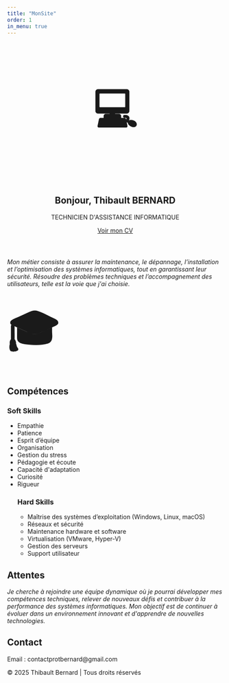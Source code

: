 ```yaml
---
title: "MonSite"
order: 1
in_menu: true
---
```

<!-- Section d'accueil -->
<header>
    <div class="container">
      <h1><p style="font-size:100px">&#128187;</p>
      <h2>Bonjour, Thibault BERNARD</h2>
      <p>TECHNICIEN D'ASSISTANCE INFORMATIQUE</p>
      <a href="#cv" class="button">Voir mon CV</a>
    </div>
</header>
 
  <!-- À propos de moi -->
  <section id="about">
    <div class="container">
      <p><em>Mon métier consiste à assurer la maintenance, le dépannage, l’installation et l’optimisation des systèmes informatiques, tout en garantissant leur sécurité. Résoudre des problèmes techniques et l’accompagnement des utilisateurs, telle est la voie que j'ai choisie.</em></section>

  <section>
    <h1><span style='font-size:100px;'>&#127891;</span></h1>
    <h2>Compétences</h2>
    <div>
        <h3>Soft Skills</h3>
        <ul>
            <li>Empathie</li>
            <li>Patience</li>
            <li>Esprit d’équipe</li>
            <li>Organisation</li>
            <li>Gestion du stress</li>
            <li>Pédagogie et écoute</li>
            <li>Capacité d'adaptation</li>
            <li>Curiosité</li>
            <li>Rigueur</li>
        <h3>Hard Skills</h3>
        <ul>
            <li>Maîtrise des systèmes d’exploitation (Windows, Linux, macOS)</li>
            <li>Réseaux et sécurité</li>
            <li>Maintenance hardware et software</li>
            <li>Virtualisation (VMware, Hyper-V)</li>
            <li>Gestion des serveurs</li>
            <li>Support utilisateur</li>
        </ul>
    </div>
</section>

<section>
    <h2>Attentes</h2>
    <p><em>Je cherche à rejoindre une équipe dynamique où je pourrai développer mes compétences techniques, relever de nouveaux défis et contribuer à la performance des systèmes informatiques. Mon objectif est de continuer à évoluer dans un environnement innovant et d'apprendre de nouvelles technologies.</p>
    </em></section>
</div>


  <!-- Contact -->
  <section id="contact">
    <div class="container">
      <h2>Contact</h2>
      <p>Email : contactprotbernard@gmail.com </p>
    </div>
  </section>

  <footer>
    <p>© 2025 Thibault Bernard | Tous droits réservés</p>
    </footer>

  </body>
    </html> 